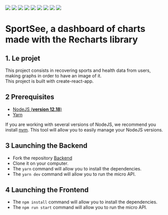 <img src="https://img.shields.io/badge/HTML5-E34F26?style=for-the-badge&logo=html5&logoColor=white
" />
<img src="https://img.shields.io/badge/Sass-CC6699?style=for-the-badge&logo=sass&logoColor=white" /> 
<img src="https://img.shields.io/badge/JavaScript-323330?style=for-the-badge&logo=javascript&logoColor=F7DF1E" /> 
<img src="https://img.shields.io/badge/React-20232A?style=for-the-badge&logo=react&logoColor=61DAFB" /> 
<img src="https://img.shields.io/badge/React_Router-CA4245?style=for-the-badge&logo=react-router&logoColor=white" /> 
<img src="https://img.shields.io/badge/Recharts-FF0000?style=for-the-badge&logo=recharts&logoColor=white" /> 
<img src="https://img.shields.io/badge/prettier-1A2C34?style=for-the-badge&logo=prettier&logoColor=F7BA3E" /> 
<img src="https://img.shields.io/badge/npm-CB3837?style=for-the-badge&logo=npm&logoColor=white" /> 
<img src="https://img.shields.io/badge/Yarn-2C8EBB?style=for-the-badge&logo=yarn&logoColor=white" /> 


# SportSee, a dashboard of charts made with the Recharts library

## 1. Le projet
This project consists in recovering sports and health data from users, making graphs in order to have an image of it.\
This project is built with create-react-app.


## 2 Prerequisites

- [NodeJS (**version 12.18**)](https://nodejs.org/en/)
- [Yarn](https://yarnpkg.com/)

If you are working with several versions of NodeJS, we recommend you install [nvm](https://github.com/nvm-sh/nvm). This tool will allow you to easily manage your NodeJS versions.

## 3 Launching the Backend

- Fork the repository [Backend](https://github.com/OpenClassrooms-Student-Center/P9-front-end-dashboard)
- Clone it on your computer.
- The `yarn` command will allow you to install the dependencies.
- The `yarn dev` command will allow you to run the micro API.

## 4 Launching the Frontend
- The `npm install` command will allow you to install the dependencies.
- The `npm run start` command will allow you to run the micro API.